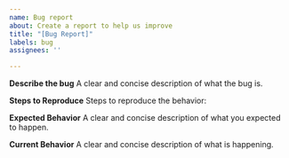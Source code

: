 ```yaml
---
name: Bug report
about: Create a report to help us improve
title: "[Bug Report]"
labels: bug
assignees: ''

---
```


**Describe the bug**
A clear and concise description of what the bug is.

**Steps to Reproduce**
Steps to reproduce the behavior:

**Expected Behavior**
A clear and concise description of what you expected to happen.

**Current Behavior**
A clear and concise description of what is happening.
